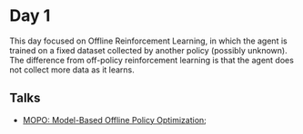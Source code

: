 # Day 1

This day focused on Offline Reinforcement Learning, in which the agent is trained on a fixed dataset collected by another policy (possibly unknown). The difference from off-policy reinforcement learning is that the agent does not collect more data as it learns.

## Talks

* [MOPO: Model-Based Offline Policy Optimization](mopo.md);